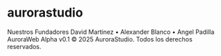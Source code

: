 # aurorastudio
Nuestros Fundadores
David Martinez • Alexander Blanco • Angel Padilla
AuroraWeb Alpha v0.1
© 2025 AuroraStudio. Todos los derechos reservados.
